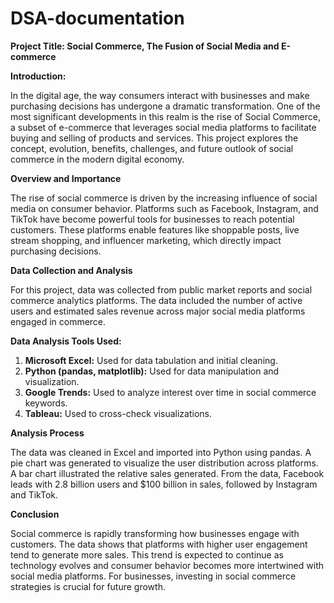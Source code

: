 # DSA-documentation 

**Project Title: Social Commerce, The Fusion of Social Media and E-commerce**

**Introduction:**

In the digital age, the way consumers interact with businesses and make purchasing decisions has undergone a dramatic transformation. One of the most significant developments in this realm is the rise of Social Commerce, a subset of e-commerce that leverages social media platforms to facilitate buying and selling of products and services. This project explores the concept, evolution, benefits, challenges, and future outlook of social commerce in the modern digital economy.

**Overview and Importance**

The rise of social commerce is driven by the increasing influence of social media on consumer behavior. Platforms such as Facebook, Instagram, and TikTok have become powerful tools for businesses to reach potential customers. These platforms enable features like shoppable posts, live stream shopping, and influencer marketing, which directly impact purchasing decisions.

**Data Collection and Analysis**

For this project, data was collected from public market reports and social commerce analytics platforms. The data included the number of active users and estimated sales revenue across major social media platforms engaged in commerce.

**Data Analysis Tools Used:**

1. **Microsoft Excel:** Used for data tabulation and initial cleaning.
2. **Python (pandas, matplotlib):** Used for data manipulation and visualization.
3. **Google Trends:** Used to analyze interest over time in social commerce keywords.
4. **Tableau:** Used to cross-check visualizations.

**Analysis Process**

The data was cleaned in Excel and imported into Python using pandas. A pie chart was generated to visualize the user distribution across platforms. A bar chart illustrated the relative sales generated. From the data, Facebook leads with 2.8 billion users and $100 billion in sales, followed by Instagram and TikTok.

**Conclusion**

Social commerce is rapidly transforming how businesses engage with customers. The data shows that platforms with higher user engagement tend to generate more sales. This trend is expected to continue as technology evolves and consumer behavior becomes more intertwined with social media platforms. For businesses, investing in social commerce strategies is crucial for future growth.

